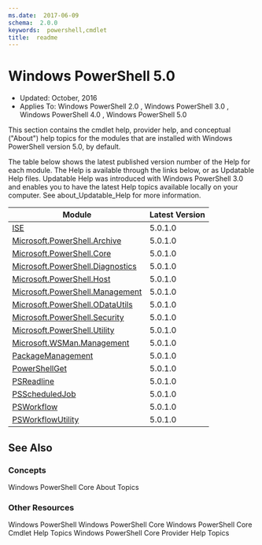 ```yaml
---
ms.date:  2017-06-09
schema:  2.0.0
keywords:  powershell,cmdlet
title:  readme
---
```


# Windows PowerShell 5.0

- Updated: October, 2016
- Applies To: Windows PowerShell 2.0
, Windows PowerShell 3.0
, Windows PowerShell 4.0
, Windows PowerShell 5.0

This section contains the cmdlet help, provider help,
and conceptual ("About") help topics for the modules that are installed with Windows PowerShell version 5.0, by default.

The table below shows the latest published version number of the Help for each module.
The Help is available through the links below, or as Updatable Help files.
Updatable Help was introduced with Windows PowerShell 3.0 and enables you to have the latest Help topics available locally on your computer.
See about_Updatable_Help for more information.

Module | Latest Version
----------------------------- | --------------
[ISE](ISE/ISE.md) |5.0.1.0
[Microsoft.PowerShell.Archive](Microsoft.PowerShell.Archive/Microsoft.PowerShell.Archive.md) |5.0.1.0
[Microsoft.PowerShell.Core](Microsoft.PowerShell.Core/Microsoft.PowerShell.Core.md) |5.0.1.0
[Microsoft.PowerShell.Diagnostics](Microsoft.PowerShell.Diagnostics/Microsoft.PowerShell.Diagnostics.md) |5.0.1.0
[Microsoft.PowerShell.Host](Microsoft.PowerShell.Host/Microsoft.PowerShell.Host.md) |5.0.1.0
[Microsoft.PowerShell.Management](Microsoft.PowerShell.Management/Microsoft.PowerShell.Management.md) |5.0.1.0
[Microsoft.PowerShell.ODataUtils](Microsoft.PowerShell.ODataUtils/Microsoft.PowerShell.ODataUtils.md) |5.0.1.0
[Microsoft.PowerShell.Security](Microsoft.PowerShell.Security/Microsoft.PowerShell.Security.md) |5.0.1.0
[Microsoft.PowerShell.Utility](Microsoft.PowerShell.Utility/Microsoft.PowerShell.Utility.md) |5.0.1.0
[Microsoft.WSMan.Management](Microsoft.WSMan.Management/Microsoft.WSMan.Management.md) |5.0.1.0
[PackageManagement](PackageManagement/PackageManagement.md) |5.0.1.0
[PowerShellGet](PowerShellGet/PowerShellGet.md) |5.0.1.0
[PSReadline](PSReadline/PSReadline.md) |5.0.1.0
[PSScheduledJob](PSScheduledJob/PSScheduledJob.md) |5.0.1.0
[PSWorkflow](PSWorkflow/PSWorkflow.md) |5.0.1.0
[PSWorkflowUtility](PSWorkflowUtility/PSWorkflowUtility.md) |5.0.1.0


##  See Also
###  Concepts
Windows PowerShell Core About Topics

###  Other Resources
Windows PowerShell
Windows PowerShell Core
Windows PowerShell Core Cmdlet Help Topics
Windows PowerShell Core Provider Help Topics

